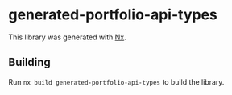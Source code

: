 # generated-portfolio-api-types

This library was generated with [Nx](https://nx.dev).

## Building

Run `nx build generated-portfolio-api-types` to build the library.
